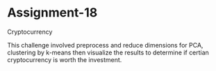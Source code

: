 # Assignment-18
Cryptocurrency 

This challenge involved preprocess and reduce dimensions for PCA, clustering by k-means then visualize the results to determine if certian cryptocurrency is worth the investment. 
